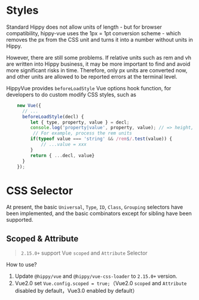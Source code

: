 # Styles

Standard Hippy does not allow units of length - but for browser compatibility, hippy-vue uses the 1px = 1pt conversion scheme - which removes the px from the CSS unit and turns it into a number without units in Hippy.

However, there are still some problems. If relative units such as rem and vh are written into Hippy business, it may be more important to find and avoid more significant risks in time. Therefore, only px units are converted now, and other units are allowed to be reported errors at the terminal level.

HippyVue provides `beforeLoadStyle` Vue options hook function, for developers to do custom modify CSS styles, such as

```js
    new Vue({
      // ...
      beforeLoadStyle(decl) {
         let { type, property, value } = decl;
         console.log('property|value', property, value); // => height, 1rem
          // For example, process the rem units 
         if(typeof value === 'string' && /rem$/.test(value)) {
             // ...value = xxx
         } 
         return { ...decl, value}
      }
    });
```

# CSS Selector

At present, the basic `Universal`, `Type`, `ID`, `Class`, `Grouping` selectors have been implemented, and the basic combinators except for sibling have been supported.


## Scoped & Attribute

> `2.15.0+` support Vue `scoped` and `Attribute` Selector

How to use?

1. Update `@hippy/vue` and  `@hippy/vue-css-loader` to `2.15.0+` version.
2. Vue2.0 set `Vue.config.scoped = true;`（Vue2.0 `scoped` and `Attribute` disabled by default，Vue3.0 enabled by default）



